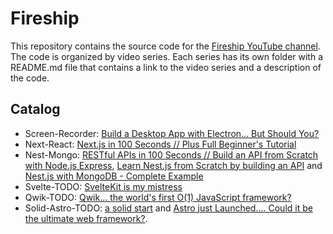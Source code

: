 # Fireship

This repository contains the source code for the [Fireship YouTube channel](https://www.youtube.com/channel/UCsBjURrPoezykLs9EqgamOA). The code is organized by video series. Each series has its own folder with a README.md file that contains a link to the video series and a description of the code.

## Catalog

- Screen-Recorder: [Build a Desktop App with Electron... But Should You?](https://www.youtube.com/watch?v=3yqDxhR2XxE)
- Next-React: [Next.js in 100 Seconds // Plus Full Beginner's Tutorial](https://www.youtube.com/watch?v=Sklc_fQBmcs)
- Nest-Mongo: [RESTful APIs in 100 Seconds // Build an API from Scratch with Node.js Express](https://www.youtube.com/watch?v=-MTSQjw5DrM), [Learn Nest.js from Scratch by building an API](https://www.youtube.com/watch?v=F_oOtaxb0L8) and [Nest.js with MongoDB - Complete Example](https://www.youtube.com/watch?v=ulfU5vY6I78)
- Svelte-TODO: [SvelteKit is my mistress](https://www.youtube.com/watch?v=uEJ-Rnm2yOE)
- Qwik-TODO: [Qwik… the world's first O(1) JavaScript framework?](https://www.youtube.com/watch?v=x2eF3YLiNhY)
- Solid-Astro-TODO: [a solid start](https://www.youtube.com/watch?v=DVWu2b7mvFg) and [Astro just Launched.... Could it be the ultimate web framework?](https://www.youtube.com/watch?v=gxBkghlglTg).
